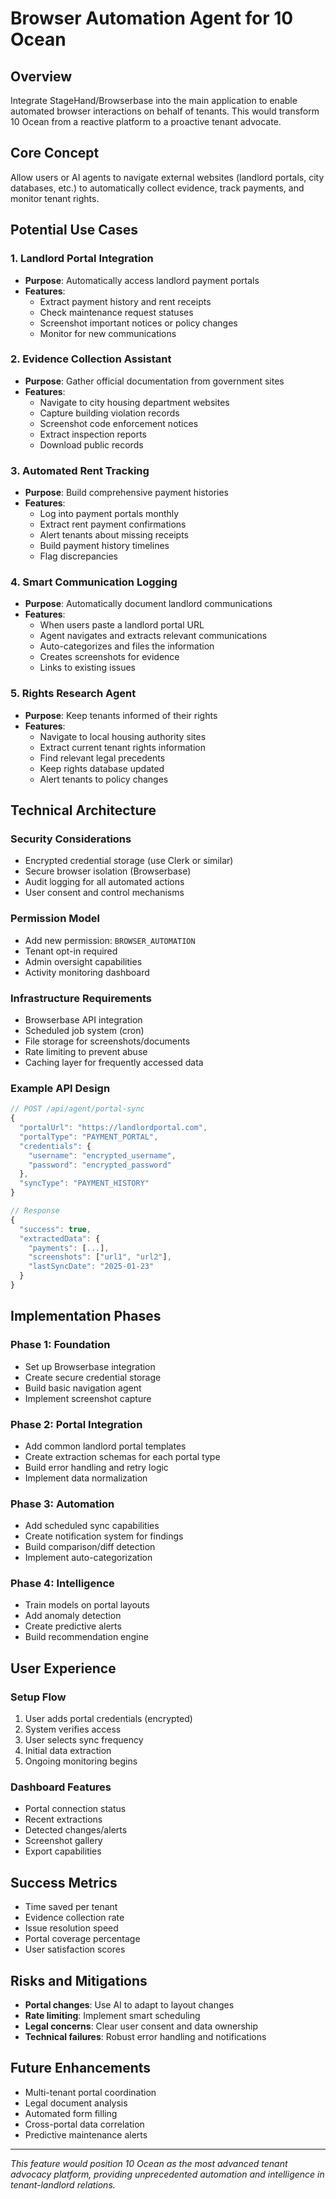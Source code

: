 # Browser Automation Agent for 10 Ocean

## Overview

Integrate StageHand/Browserbase into the main application to enable automated browser interactions on behalf of tenants. This would transform 10 Ocean from a reactive platform to a proactive tenant advocate.

## Core Concept

Allow users or AI agents to navigate external websites (landlord portals, city databases, etc.) to automatically collect evidence, track payments, and monitor tenant rights.

## Potential Use Cases

### 1. Landlord Portal Integration
- **Purpose**: Automatically access landlord payment portals
- **Features**:
  - Extract payment history and rent receipts
  - Check maintenance request statuses
  - Screenshot important notices or policy changes
  - Monitor for new communications

### 2. Evidence Collection Assistant
- **Purpose**: Gather official documentation from government sites
- **Features**:
  - Navigate to city housing department websites
  - Capture building violation records
  - Screenshot code enforcement notices
  - Extract inspection reports
  - Download public records

### 3. Automated Rent Tracking
- **Purpose**: Build comprehensive payment histories
- **Features**:
  - Log into payment portals monthly
  - Extract rent payment confirmations
  - Alert tenants about missing receipts
  - Build payment history timelines
  - Flag discrepancies

### 4. Smart Communication Logging
- **Purpose**: Automatically document landlord communications
- **Features**:
  - When users paste a landlord portal URL
  - Agent navigates and extracts relevant communications
  - Auto-categorizes and files the information
  - Creates screenshots for evidence
  - Links to existing issues

### 5. Rights Research Agent
- **Purpose**: Keep tenants informed of their rights
- **Features**:
  - Navigate to local housing authority sites
  - Extract current tenant rights information
  - Find relevant legal precedents
  - Keep rights database updated
  - Alert tenants to policy changes

## Technical Architecture

### Security Considerations
- Encrypted credential storage (use Clerk or similar)
- Secure browser isolation (Browserbase)
- Audit logging for all automated actions
- User consent and control mechanisms

### Permission Model
- Add new permission: `BROWSER_AUTOMATION`
- Tenant opt-in required
- Admin oversight capabilities
- Activity monitoring dashboard

### Infrastructure Requirements
- Browserbase API integration
- Scheduled job system (cron)
- File storage for screenshots/documents
- Rate limiting to prevent abuse
- Caching layer for frequently accessed data

### Example API Design

```typescript
// POST /api/agent/portal-sync
{
  "portalUrl": "https://landlordportal.com",
  "portalType": "PAYMENT_PORTAL",
  "credentials": {
    "username": "encrypted_username",
    "password": "encrypted_password"
  },
  "syncType": "PAYMENT_HISTORY"
}

// Response
{
  "success": true,
  "extractedData": {
    "payments": [...],
    "screenshots": ["url1", "url2"],
    "lastSyncDate": "2025-01-23"
  }
}
```

## Implementation Phases

### Phase 1: Foundation
- Set up Browserbase integration
- Create secure credential storage
- Build basic navigation agent
- Implement screenshot capture

### Phase 2: Portal Integration
- Add common landlord portal templates
- Create extraction schemas for each portal type
- Build error handling and retry logic
- Implement data normalization

### Phase 3: Automation
- Add scheduled sync capabilities
- Create notification system for findings
- Build comparison/diff detection
- Implement auto-categorization

### Phase 4: Intelligence
- Train models on portal layouts
- Add anomaly detection
- Create predictive alerts
- Build recommendation engine

## User Experience

### Setup Flow
1. User adds portal credentials (encrypted)
2. System verifies access
3. User selects sync frequency
4. Initial data extraction
5. Ongoing monitoring begins

### Dashboard Features
- Portal connection status
- Recent extractions
- Detected changes/alerts
- Screenshot gallery
- Export capabilities

## Success Metrics
- Time saved per tenant
- Evidence collection rate
- Issue resolution speed
- Portal coverage percentage
- User satisfaction scores

## Risks and Mitigations
- **Portal changes**: Use AI to adapt to layout changes
- **Rate limiting**: Implement smart scheduling
- **Legal concerns**: Clear user consent and data ownership
- **Technical failures**: Robust error handling and notifications

## Future Enhancements
- Multi-tenant portal coordination
- Legal document analysis
- Automated form filling
- Cross-portal data correlation
- Predictive maintenance alerts

---

*This feature would position 10 Ocean as the most advanced tenant advocacy platform, providing unprecedented automation and intelligence in tenant-landlord relations.*